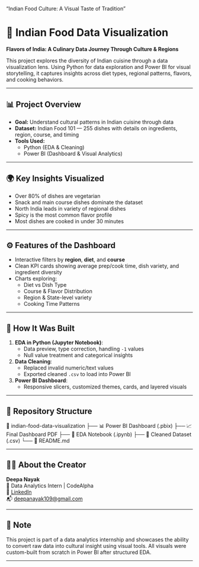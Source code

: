 “Indian Food Culture: A Visual Taste of Tradition”
# 🥘 Indian Food Data Visualization

**Flavors of India: A Culinary Data Journey Through Culture & Regions**

This project explores the diversity of Indian cuisine through a data visualization lens. Using Python for data exploration and Power BI for visual storytelling, it captures insights across diet types, regional patterns, flavors, and cooking behaviors.

---

## 📊 Project Overview

- **Goal:** Understand cultural patterns in Indian cuisine through data
- **Dataset:** Indian Food 101 — 255 dishes with details on ingredients, region, course, and timing
- **Tools Used:** 
  - Python (EDA & Cleaning)
  - Power BI (Dashboard & Visual Analytics)

---

## 🌍 Key Insights Visualized

- Over 80% of dishes are vegetarian
- Snack and main course dishes dominate the dataset
- North India leads in variety of regional dishes
- Spicy is the most common flavor profile
- Most dishes are cooked in under 30 minutes

---

## ⚙️ Features of the Dashboard

- Interactive filters by **region**, **diet**, and **course**
- Clean KPI cards showing average prep/cook time, dish variety, and ingredient diversity
- Charts exploring:
  - Diet vs Dish Type
  - Course & Flavor Distribution
  - Region & State-level variety
  - Cooking Time Patterns

---

## 🧪 How It Was Built

1. **EDA in Python (Jupyter Notebook)**:
   - Data preview, type correction, handling `-1` values
   - Null value treatment and categorical insights
2. **Data Cleaning**:
   - Replaced invalid numeric/text values
   - Exported cleaned `.csv` to load into Power BI
3. **Power BI Dashboard**:
   - Responsive slicers, customized themes, cards, and layered visuals

---

## 📁 Repository Structure
📂 indian-food-data-visualization
├── 📊 Power BI Dashboard (.pbix)
├── 📈 Final Dashboard PDF
├── 📓 EDA Notebook (.ipynb)
├── 📄 Cleaned Dataset (.csv)
└── 📑 README.md


---

## 🙋‍♀️ About the Creator

**Deepa Nayak**  
💼 Data Analytics Intern | CodeAlpha  
🔗 [LinkedIn](https://www.linkedin.com/in/deepa-nayak-a825a7175)  
📬 deepanayak109@gmail.com  

---

## 📌 Note

This project is part of a data analytics internship and showcases the ability to convert raw data into cultural insight using visual tools. All visuals were custom-built from scratch in Power BI after structured EDA.

---

